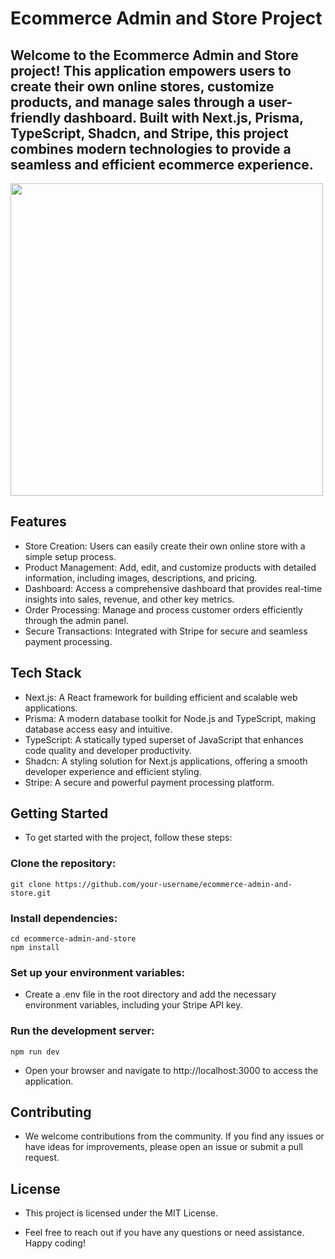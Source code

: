 # Ecommerce Admin and Store Project

## Welcome to the Ecommerce Admin and Store project! This application empowers users to create their own online stores, customize products, and manage sales through a user-friendly dashboard. Built with Next.js, Prisma, TypeScript, Shadcn, and Stripe, this project combines modern technologies to provide a seamless and efficient ecommerce experience.

 <img src="https://github.com/harshsahu12/Ecommerce-admin/assets/129574323/55f48301-16aa-4074-8c50-689e5cca56ec" width="500" />

## Features

- Store Creation: Users can easily create their own online store with a simple setup process.
- Product Management: Add, edit, and customize products with detailed information, including images, descriptions, and pricing.
- Dashboard: Access a comprehensive dashboard that provides real-time insights into sales, revenue, and other key metrics.
- Order Processing: Manage and process customer orders efficiently through the admin panel.
- Secure Transactions: Integrated with Stripe for secure and seamless payment processing.

## Tech Stack
- Next.js: A React framework for building efficient and scalable web applications.
- Prisma: A modern database toolkit for Node.js and TypeScript, making database access easy and intuitive.
- TypeScript: A statically typed superset of JavaScript that enhances code quality and developer productivity.
- Shadcn: A styling solution for Next.js applications, offering a smooth developer experience and efficient styling.
- Stripe: A secure and powerful payment processing platform.
  
## Getting Started
- To get started with the project, follow these steps:

### Clone the repository:
    git clone https://github.com/your-username/ecommerce-admin-and-store.git
    
### Install dependencies:

    cd ecommerce-admin-and-store
    npm install
    
### Set up your environment variables:
- Create a .env file in the root directory and add the necessary environment variables, including your Stripe API key.

### Run the development server:

    npm run dev
    
- Open your browser and navigate to http://localhost:3000 to access the application.

## Contributing
- We welcome contributions from the community. If you find any issues or have ideas for improvements, please open an issue or submit a pull request.

## License
- This project is licensed under the MIT License.

- Feel free to reach out if you have any questions or need assistance. Happy coding!
